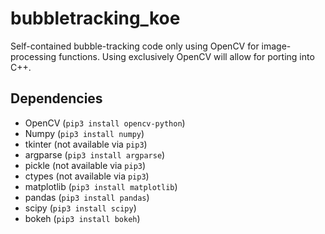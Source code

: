 # bubbletracking_koe

Self-contained bubble-tracking code only using OpenCV for image-processing functions.
Using exclusively OpenCV will allow for porting into C++.

## Dependencies

- OpenCV (`pip3 install opencv-python`)
- Numpy (`pip3 install numpy`)
- tkinter (not available via `pip3`)
- argparse (`pip3 install argparse`)
- pickle (not available via `pip3`)
- ctypes (not available via `pip3`)
- matplotlib (`pip3 install matplotlib`)
- pandas (`pip3 install pandas`)
- scipy (`pip3 install scipy`)
- bokeh (`pip3 install bokeh`)
